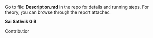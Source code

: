 Go to file: **Description.md** in the repo for details and running steps.
For theory, you can browse through the report attached.

**Sai Sathvik G B**

Contributior
